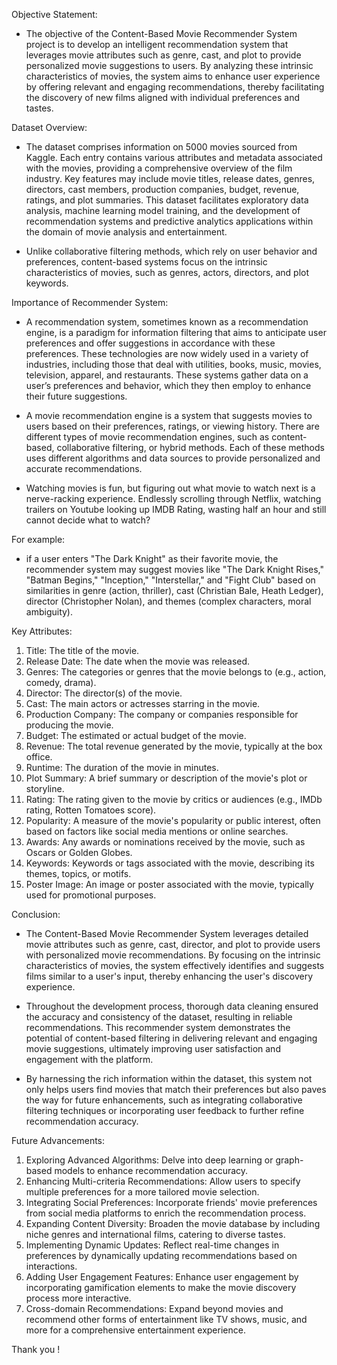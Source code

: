 Objective Statement:

- The objective of the Content-Based Movie Recommender System project is to develop an intelligent recommendation system that
leverages movie attributes such as genre, cast, and plot to provide personalized movie suggestions to users. By analyzing these
intrinsic characteristics of movies, the system aims to enhance user experience by offering relevant and engaging recommendations,
thereby facilitating the discovery of new films aligned with individual preferences and tastes.

Dataset Overview:

- The dataset comprises information on 5000 movies sourced from Kaggle. Each entry contains various attributes and metadata
associated with the movies, providing a comprehensive overview of the film industry. Key features may include movie titles, release
dates, genres, directors, cast members, production companies, budget, revenue, ratings, and plot summaries. This dataset facilitates
exploratory data analysis, machine learning model training, and the development of recommendation systems and predictive
analytics applications within the domain of movie analysis and entertainment.

- Unlike collaborative filtering methods, which rely on user behavior and preferences, content-based systems focus on the intrinsic
characteristics of movies, such as genres, actors, directors, and plot keywords.

Importance of Recommender System:

- A recommendation system, sometimes known as a recommendation engine, is a paradigm for information filtering that aims to
anticipate user preferences and offer suggestions in accordance with these preferences. These technologies are now widely used in
a variety of industries, including those that deal with utilities, books, music, movies, television, apparel, and restaurants. These
systems gather data on a user’s preferences and behavior, which they then employ to enhance their future suggestions.

- A movie recommendation engine is a system that suggests movies to users based on their preferences, ratings, or viewing history.
There are different types of movie recommendation engines, such as content-based, collaborative filtering, or hybrid methods. Each
of these methods uses different algorithms and data sources to provide personalized and accurate recommendations.

- Watching movies is fun, but figuring out what movie to watch next is a nerve-racking experience. Endlessly scrolling through Netflix,
watching trailers on Youtube looking up IMDB Rating, wasting half an hour and still cannot decide what to watch?

For example:
- if a user enters "The Dark Knight" as their favorite movie, the recommender system may suggest movies like "The Dark Knight
Rises," "Batman Begins," "Inception," "Interstellar," and "Fight Club" based on similarities in genre (action, thriller), cast (Christian
Bale, Heath Ledger), director (Christopher Nolan), and themes (complex characters, moral ambiguity).

Key Attributes:

1. Title: The title of the movie.
2. Release Date: The date when the movie was released.
3. Genres: The categories or genres that the movie belongs to (e.g., action, comedy, drama).
4. Director: The director(s) of the movie.
5. Cast: The main actors or actresses starring in the movie.
6. Production Company: The company or companies responsible for producing the movie.
7. Budget: The estimated or actual budget of the movie.
8. Revenue: The total revenue generated by the movie, typically at the box office.
9. Runtime: The duration of the movie in minutes.
10. Plot Summary: A brief summary or description of the movie's plot or storyline.
11. Rating: The rating given to the movie by critics or audiences (e.g., IMDb rating, Rotten Tomatoes score).
12. Popularity: A measure of the movie's popularity or public interest, often based on factors like social media mentions or online
searches.
13. Awards: Any awards or nominations received by the movie, such as Oscars or Golden Globes.
14. Keywords: Keywords or tags associated with the movie, describing its themes, topics, or motifs.
15. Poster Image: An image or poster associated with the movie, typically used for promotional purposes.

Conclusion:

- The Content-Based Movie Recommender System leverages detailed movie attributes such as genre, cast, director, and plot to
provide users with personalized movie recommendations. By focusing on the intrinsic characteristics of movies, the system
effectively identifies and suggests films similar to a user's input, thereby enhancing the user's discovery experience.

- Throughout the development process, thorough data cleaning ensured the accuracy and consistency of the dataset, resulting in
reliable recommendations. This recommender system demonstrates the potential of content-based filtering in delivering relevant and
engaging movie suggestions, ultimately improving user satisfaction and engagement with the platform.

- By harnessing the rich information within the dataset, this system not only helps users find movies that match their preferences but
also paves the way for future enhancements, such as integrating collaborative filtering techniques or incorporating user feedback to
further refine recommendation accuracy.

Future Advancements:

1. Exploring Advanced Algorithms: Delve into deep learning or graph-based models to enhance recommendation accuracy.
2. Enhancing Multi-criteria Recommendations: Allow users to specify multiple preferences for a more tailored movie selection.
3. Integrating Social Preferences: Incorporate friends' movie preferences from social media platforms to enrich the recommendation
process.
4. Expanding Content Diversity: Broaden the movie database by including niche genres and international films, catering to diverse
tastes.
5. Implementing Dynamic Updates: Reflect real-time changes in preferences by dynamically updating recommendations based on
interactions.
6. Adding User Engagement Features: Enhance user engagement by incorporating gamification elements to make the movie
discovery process more interactive.
7. Cross-domain Recommendations: Expand beyond movies and recommend other forms of entertainment like TV shows, music,
and more for a comprehensive entertainment experience.

Thank you !  

